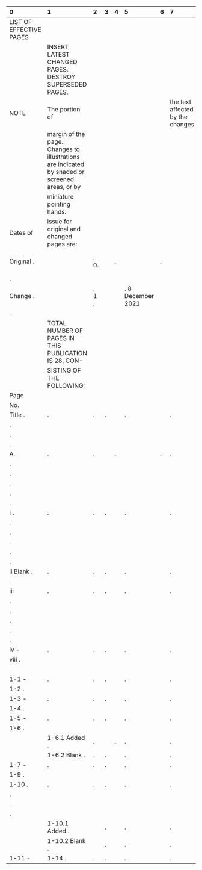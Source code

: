 | 0                       | 1                                                                                             | 2     | 3   | 4   | 5                 | 6   | 7                                | 8               | 9   | 10   | 11   | 12      | 13   | 14   | 15   | 16       | 17                      | 18    | 19   | 20   | 21   | 22                |
|:------------------------|:----------------------------------------------------------------------------------------------|:------|:----|:----|:------------------|:----|:---------------------------------|:----------------|:----|:-----|:-----|:--------|:-----|:-----|:-----|:---------|:------------------------|:------|:-----|:-----|:-----|:------------------|
| LIST OF EFFECTIVE PAGES |                                                                                               |       |     |     |                   |     |                                  |                 |     |      |      |         |      |      |      |          |                         |       |      |      |      |                   |
|                         | INSERT LATEST CHANGED PAGES. DESTROY SUPERSEDED PAGES.                                        |       |     |     |                   |     |                                  |                 |     |      |      |         |      |      |      |          |                         |       |      |      |      |                   |
| NOTE                    | The portion of                                                                                |       |     |     |                   |     | the text affected by the changes |                 |     |      |      |         |      |      |      | is       | indicated by a vertical |       |      |      |      | line in the outer |
|                         | margin of the page. Changes to illustrations are indicated by shaded or screened areas, or by |       |     |     |                   |     |                                  |                 |     |      |      |         |      |      |      |          |                         |       |      |      |      |                   |
|                         | miniature pointing hands.                                                                     |       |     |     |                   |     |                                  |                 |     |      |      |         |      |      |      |          |                         |       |      |      |      |                   |
| Dates of                | issue for original and changed pages are:                                                     |       |     |     |                   |     |                                  |                 |     |      |      |         |      |      |      |          |                         |       |      |      |      |                   |
| Original .              |                                                                                               | . 0.  |     | .   |                   | .   |                                  | .1 October 2016 |     |      |      |         |      |      |      | Change . | .                       | . 2 . | .    | .    | .    | . 29 July 2022    |
| .                       |                                                                                               |       |     |     |                   |     |                                  |                 |     |      |      |         |      |      |      |          |                         |       |      |      |      |                   |
| Change .                |                                                                                               | . 1 . |     |     | . 8 December 2021 |     |                                  |                 |     |      |      |         |      |      |      |          |                         |       |      |      |      |                   |
| .                       |                                                                                               |       |     |     |                   |     |                                  |                 |     |      |      |         |      |      |      |          |                         |       |      |      |      |                   |
|                         | TOTAL NUMBER OF PAGES IN THIS PUBLICATION IS 28, CON-                                         |       |     |     |                   |     |                                  |                 |     |      |      |         |      |      |      |          |                         |       |      |      |      |                   |
|                         | SISTING OF THE FOLLOWING:                                                                     |       |     |     |                   |     |                                  |                 |     |      |      |         |      |      |      |          |                         |       |      |      |      |                   |
| Page                    |                                                                                               |       |     |     |                   |     |                                  |                 |     |      |      | *Change |      |      |      | Page     |                         |       |      |      |      | *Change           |
| No.                     |                                                                                               |       |     |     |                   |     |                                  |                 |     |      |      |         |      | No.  |      | No.      |                         |       |      |      |      | No.               |
| Title .                 | .                                                                                             | .     | .   |     | .                 |     | .                                | .               | .   | .    | .    | .       | .    | .    | . 2  |          |                         |       |      |      |      |                   |
| .                       |                                                                                               |       |     |     |                   |     |                                  |                 |     |      |      |         |      |      |      |          |                         |       |      |      |      |                   |
| .                       |                                                                                               |       |     |     |                   |     |                                  |                 |     |      |      |         |      |      |      |          |                         |       |      |      |      |                   |
| .                       |                                                                                               |       |     |     |                   |     |                                  |                 |     |      |      |         |      |      |      |          |                         |       |      |      |      |                   |
| A.                      | .                                                                                             | .     |     | .   |                   | .   | .                                | .               | .   | .    | .    | .       | .    | .    | .2   |          |                         |       |      |      |      |                   |
| .                       |                                                                                               |       |     |     |                   |     |                                  |                 |     |      |      |         |      |      |      |          |                         |       |      |      |      |                   |
| .                       |                                                                                               |       |     |     |                   |     |                                  |                 |     |      |      |         |      |      |      |          |                         |       |      |      |      |                   |
| .                       |                                                                                               |       |     |     |                   |     |                                  |                 |     |      |      |         |      |      |      |          |                         |       |      |      |      |                   |
| .                       |                                                                                               |       |     |     |                   |     |                                  |                 |     |      |      |         |      |      |      |          |                         |       |      |      |      |                   |
| .                       |                                                                                               |       |     |     |                   |     |                                  |                 |     |      |      |         |      |      |      |          |                         |       |      |      |      |                   |
| i .                     | .                                                                                             | .     | .   |     | .                 |     | .                                | .               | .   | .    | .    | .       | .    | .    | . 0  |          |                         |       |      |      |      |                   |
| .                       |                                                                                               |       |     |     |                   |     |                                  |                 |     |      |      |         |      |      |      |          |                         |       |      |      |      |                   |
| .                       |                                                                                               |       |     |     |                   |     |                                  |                 |     |      |      |         |      |      |      |          |                         |       |      |      |      |                   |
| .                       |                                                                                               |       |     |     |                   |     |                                  |                 |     |      |      |         |      |      |      |          |                         |       |      |      |      |                   |
| .                       |                                                                                               |       |     |     |                   |     |                                  |                 |     |      |      |         |      |      |      |          |                         |       |      |      |      |                   |
| .                       |                                                                                               |       |     |     |                   |     |                                  |                 |     |      |      |         |      |      |      |          |                         |       |      |      |      |                   |
| ii Blank .              | .                                                                                             | .     | .   |     | .                 |     | .                                | .               | .   | .    | .    | .       | .    | .    | . 0  |          |                         |       |      |      |      |                   |
| .                       |                                                                                               |       |     |     |                   |     |                                  |                 |     |      |      |         |      |      |      |          |                         |       |      |      |      |                   |
| iii                     | .                                                                                             | .     | .   |     | .                 |     | .                                | .               | .   | .    | .    | .       | .    | .    | . 1  |          |                         |       |      |      |      |                   |
| .                       |                                                                                               |       |     |     |                   |     |                                  |                 |     |      |      |         |      |      |      |          |                         |       |      |      |      |                   |
| .                       |                                                                                               |       |     |     |                   |     |                                  |                 |     |      |      |         |      |      |      |          |                         |       |      |      |      |                   |
| .                       |                                                                                               |       |     |     |                   |     |                                  |                 |     |      |      |         |      |      |      |          |                         |       |      |      |      |                   |
| .                       |                                                                                               |       |     |     |                   |     |                                  |                 |     |      |      |         |      |      |      |          |                         |       |      |      |      |                   |
| .                       |                                                                                               |       |     |     |                   |     |                                  |                 |     |      |      |         |      |      |      |          |                         |       |      |      |      |                   |
| iv -                    | .                                                                                             | .     | .   |     | .                 |     | .                                | .               | .   | .    | .    | .       | .    | .    | . 0  |          |                         |       |      |      |      |                   |
| viii .                  |                                                                                               |       |     |     |                   |     |                                  |                 |     |      |      |         |      |      |      |          |                         |       |      |      |      |                   |
| .                       |                                                                                               |       |     |     |                   |     |                                  |                 |     |      |      |         |      |      |      |          |                         |       |      |      |      |                   |
| 1-1 -                   | .                                                                                             | .     | .   |     | .                 |     | .                                | .               | .   | .    | .    | .       | .    | .    | . 1  |          |                         |       |      |      |      |                   |
| 1-2 .                   |                                                                                               |       |     |     |                   |     |                                  |                 |     |      |      |         |      |      |      |          |                         |       |      |      |      |                   |
| 1-3 -                   | .                                                                                             | .     | .   |     | .                 |     | .                                | .               | .   | .    | .    | .       | .    | .    | . 0  |          |                         |       |      |      |      |                   |
| 1-4 .                   |                                                                                               |       |     |     |                   |     |                                  |                 |     |      |      |         |      |      |      |          |                         |       |      |      |      |                   |
| 1-5 -                   | .                                                                                             | .     | .   |     | .                 |     | .                                | .               | .   | .    | .    | .       | .    | .    | . 1  |          |                         |       |      |      |      |                   |
| 1-6 .                   |                                                                                               |       |     |     |                   |     |                                  |                 |     |      |      |         |      |      |      |          |                         |       |      |      |      |                   |
|                         | 1-6.1 Added .                                                                                 | .     |     | .   | .                 |     | .                                | .               | .   | .    | .    | .       | .    | .    | . 1  |          |                         |       |      |      |      |                   |
|                         | 1-6.2 Blank .                                                                                 | .     | .   |     | .                 |     | .                                | .               | .   | .    | .    | .       | .    | .    | . 1  |          |                         |       |      |      |      |                   |
| 1-7 -                   | .                                                                                             | .     | .   |     | .                 |     | .                                | .               | .   | .    | .    | .       | .    | .    | . 0  |          |                         |       |      |      |      |                   |
| 1-9 .                   |                                                                                               |       |     |     |                   |     |                                  |                 |     |      |      |         |      |      |      |          |                         |       |      |      |      |                   |
| 1-10 .                  | .                                                                                             | .     | .   |     | .                 |     | .                                | .               | .   | .    | .    | .       | .    | .    | . 2  |          |                         |       |      |      |      |                   |
| .                       |                                                                                               |       |     |     |                   |     |                                  |                 |     |      |      |         |      |      |      |          |                         |       |      |      |      |                   |
| .                       |                                                                                               |       |     |     |                   |     |                                  |                 |     |      |      |         |      |      |      |          |                         |       |      |      |      |                   |
| .                       |                                                                                               |       |     |     |                   |     |                                  |                 |     |      |      |         |      |      |      |          |                         |       |      |      |      |                   |
|                         | 1-10.1 Added .                                                                                |       | .   |     | .                 |     | .                                | .               | .   | .    | .    | .       | .    | .    | . 2  |          |                         |       |      |      |      |                   |
|                         | 1-10.2 Blank .                                                                                |       | .   |     | .                 |     | .                                | .               | .   | .    | .    | .       | .    | .    | . 2  |          |                         |       |      |      |      |                   |
| 1-11 -                  | 1-14 .                                                                                        | .     | .   |     | .                 |     | .                                | .               | .   | .    | .    | .       | .    | .    | . 0  |          |                         |       |      |      |      |                   |